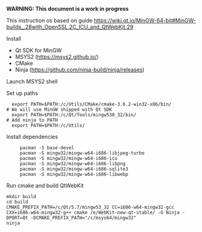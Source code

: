 **WARNING: This document is a work in progress**

This instruction os based on guide https://wiki.qt.io/MinGW-64-bit#MinGW-builds_.28with_OpenSSL.2C_ICU_and_QtWebKit.29

Install
* Qt SDK for MinGW
* MSYS2 (https://msys2.github.io/)
* CMake
* Ninja (https://github.com/ninja-build/ninja/releases)

Launch MSYS2 shell

Set up paths
```
  export PATH=$PATH:/c/Utils/CMake/cmake-3.6.2-win32-x86/bin/
# We will use MinGW shipped with Qt SDK
  export PATH=$PATH:/c/Qt/Tools/mingw530_32/bin/
# Add ninja to PATH
  export PATH=$PATH:/c/Utils/ 
```

Install dependencies
```
     pacman -S base-devel
     pacman -S mingw32/mingw-w64-i686-libjpeg-turbo
     pacman -S mingw32/mingw-w64-i686-icu
     pacman -S mingw32/mingw-w64-i686-libpng
     pacman -S mingw32/mingw-w64-i686-sqlite3
     pacman -S mingw32/mingw-w64-i686-libwebp
```

Run cmake and build QtWebKit
```
mkdir build
cd build
CMAKE_PREFIX_PATH=/c/Qt/5.7/mingw53_32 CC=i686-w64-mingw32-gcc CXX=i686-w64-mingw32-g++ cmake /e/WebKit-new-qt-stable/ -G Ninja -DPORT=Qt -DCMAKE_PREFIX_PATH="/c/msys64/mingw32"
ninja
```